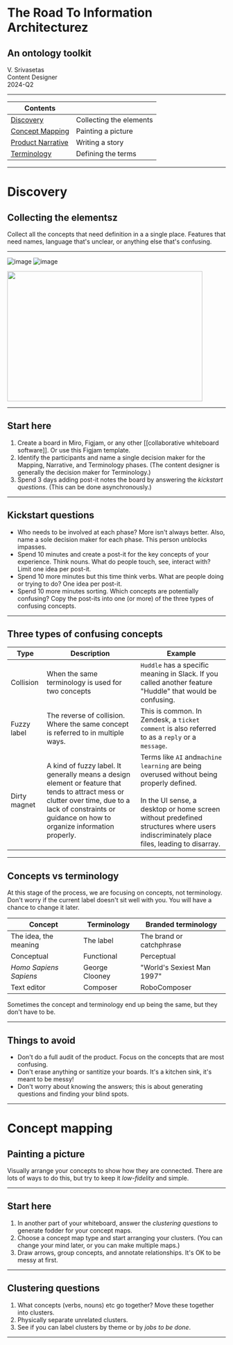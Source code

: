 # The Road To Information Architecturez

## An ontology toolkit

V. Srivasetas\
Content Designer\
2024-Q2

---

| Contents                  |                         |
| ------------------------- | ----------------------- |
| [Discovery](#/2)          | Collecting the elements |
| [Concept Mapping](#/9)    | Painting a picture      |
| [Product Narrative](#/15) | Writing a story         |
| [Terminology](#/19)       | Defining the terms      |


---

# Discovery

## Collecting the elementsz

Collect all the concepts that need definition in a a single place. Features that need names, language that's unclear, or anything else that's confusing.



---
![image](https://i.imgur.com/nEdOgNn.gif)
![image](https://i.imgur.com/7cmeyhe.png)

<img src="https://i.imgur.com/7cmeyhe.png" width="450" height="300">


---

## Start here

1. Create a board in Miro, Figjam, or any other [[collaborative whiteboard software]]. Or use this Figjam template.
2. Identify the participants and name a single decision maker for the Mapping, Narrative, and Terminology phases. (The content designer is generally the decision maker for Terminology.)
3. Spend 3 days adding post-it notes the board by answering the *kickstart questions*. (This can be done asynchronously.)

---

## Kickstart questions

- Who needs to be involved at each phase? More isn't always better. Also, name a sole decision maker for each phase. This person unblocks impasses.
- Spend 10 minutes and create a post-it for the key concepts of your experience. Think nouns. What do people touch, see, interact with? Limit one idea per post-it.
- Spend 10 more minutes but this time think verbs. What are people doing or trying to do? One idea per post-it.
- Spend 10 more minutes sorting. Which concepts are potentially confusing? Copy the post-its into one (or more) of the three types of confusing concepts.

---

## Three types of confusing concepts

| Type         | Description                                                                                                                                                                                              | Example                                                                                                                                                                                                                                 |
| ------------ | -------------------------------------------------------------------------------------------------------------------------------------------------------------------------------------------------------- | --------------------------------------------------------------------------------------------------------------------------------------------------------------------------------------------------------------------------------------- |
| Collision    | When the same terminology is used for two concepts                                                                                                                                                       | `Huddle` has a specific meaning in Slack. If you called another feature "Huddle" that would be confusing.                                                                                                                               |
| Fuzzy label  | The reverse of collision. Where the same concept is referred to in multiple ways.                                                                                                                        | This is common. In Zendesk, a `ticket comment` is also referred to as a `reply` or a `message`.                                                                                                                                         |
| Dirty magnet | A kind of fuzzy label. It generally means a design element or feature that tends to attract mess or clutter over time, due to a lack of constraints or guidance on how to organize information properly. | Terms like `AI` and`machine learning` are being overused without being properly defined. <br><br>In the UI sense, a desktop or home screen without predefined structures where users indiscriminately place files, leading to disarray. |

---

## Concepts vs terminology

At this stage of the process, we are focusing on concepts, not terminology. Don't worry if the current label doesn't sit well with you. You will have a chance to change it later.

| Concept                | Terminology    | Branded terminology        |
| ---------------------- | -------------- | -------------------------- |
| The idea, the meaning  | The label      | The brand or catchphrase   |
| Conceptual             | Functional     | Perceptual                 |
| *Homo Sapiens Sapiens* | George Clooney | "World's Sexiest Man 1997" |
| Text editor            | Composer       | RoboComposer               |

Sometimes the concept and terminology end up being the same, but they don't have to be.

---

## Things to avoid

- Don't do a full audit of the product. Focus on the concepts that are most confusing.
- Don't erase anything or santitize your boards. It's a kitchen sink, it's meant to be messy!
- Don't worry about knowing the answers; this is about generating questions and finding your blind spots.

---

# Concept mapping

## Painting a picture

Visually arrange your concepts to show how they are connected. There are lots of ways to do this, but try to keep it *low-fidelity* and simple.

---

## Start here

1. In another part of your whiteboard, answer the *clustering questions* to generate fodder for your concept maps.
2. Choose a concept map type and start arranging your clusters. (You can change your mind later, or you can make multiple maps.)
3. Draw arrows, group concepts, and annotate relationships. It's OK to be messy at first.

---

## Clustering questions

1. What concepts (verbs, nouns) etc go together? Move these together into clusters.
2. Physically separate unrelated clusters.
3. See if you can label clusters by theme or by *jobs to be done*.

---

